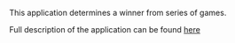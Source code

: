 This application determines a winner from series of games.

Full description of the application can be found [here](http://machohan.com/projects/task_Java_project7.pdf)
